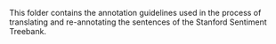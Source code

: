 This folder contains the annotation guidelines used in the process of translating and re-annotating the sentences of the Stanford Sentiment Treebank. 
